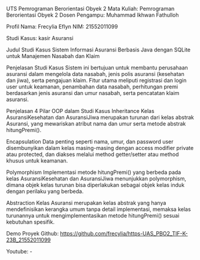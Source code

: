 UTS Pemrograman Berorientasi Obyek 2
Mata Kuliah: Pemrograman Berorientasi Obyek 2
Dosen Pengampu: Muhammad Ikhwan Fathulloh

Profil
Nama: Frecylia Eflyn
NIM: 21552011099

Studi Kasus: kasir Asuransi

Judul Studi Kasus
Sistem Informasi Asuransi Berbasis Java dengan SQLite untuk Manajemen Nasabah dan Klaim

Penjelasan Studi Kasus
Sistem ini bertujuan untuk membantu perusahaan asuransi dalam mengelola data nasabah, jenis polis asuransi (kesehatan dan jiwa), serta pengajuan klaim. Fitur utama meliputi registrasi dan login user untuk keamanan, penambahan data nasabah, perhitungan premi berdasarkan jenis asuransi dan umur nasabah, serta pencatatan klaim asuransi.

Penjelasan 4 Pilar OOP dalam Studi Kasus
Inheritance
Kelas AsuransiKesehatan dan AsuransiJiwa merupakan turunan dari kelas abstrak Asuransi, yang mewariskan atribut nama dan umur serta metode abstrak hitungPremi().

Encapsulation
Data penting seperti nama, umur, dan password user disembunyikan dalam kelas masing-masing dengan access modifier private atau protected, dan diakses melalui method getter/setter atau method khusus untuk keamanan.

Polymorphism
Implementasi metode hitungPremi() yang berbeda pada kelas AsuransiKesehatan dan AsuransiJiwa menunjukkan polymorphism, dimana objek kelas turunan bisa diperlakukan sebagai objek kelas induk dengan perilaku yang berbeda.

Abstraction
Kelas Asuransi merupakan kelas abstrak yang hanya mendefinisikan kerangka umum tanpa detail implementasi, memaksa kelas turunannya untuk mengimplementasikan metode hitungPremi() sesuai kebutuhan spesifik.

Demo Proyek
Github: https://github.com/frecylia/https-UAS_PBO2_TIF-K-23B_21552011099

Youtube: -

